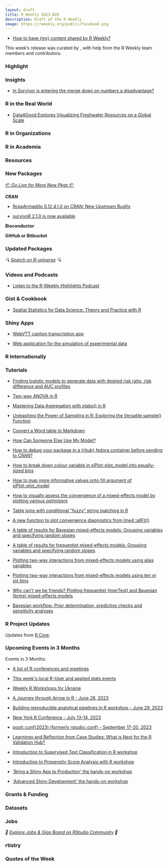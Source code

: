 ```yaml
---
layout: draft
title: R Weekly 2023-W26
description: Draft of the R Weekly
image: https://rweekly.org/public/facebook.png
---
```



+ [How to have (my) content shared by R Weekly?](https://github.com/rweekly/rweekly.org#how-to-have-my-content-shared-by-r-weekly)

This week’s release was curated by [](), with help from the R Weekly team members and contributors.



###  Highlight



### Insights

+ [In Survivor is entering the merge down on numbers a disadvantage?](http://gradientdescending.com/in-survivor-is-entering-the-merge-down-on-numbers-a-disadvantage/)

### R in the Real World

+ [Data4Good Explores Visualizing Freshwater Resources on a Global Scale](https://appsilon.com/visualizing-fresh-water-resources-data/)

###  R in Organizations



###  R in Academia



###  Resources



###  New Packages

<p class="added-hostname"><a href="https://rweekly.org/live" target="_blank" class="externalLink">📦 <i>Go Live for More New Pkgs</i> 📦</a></p>


**CRAN**

+ [RcppArmadillo 0.12.4.1.0 on CRAN: New Upstream Bugfix](http://dirk.eddelbuettel.com/blog/2023/06/19/#rcpparmadillo_0.12.4.1.0)

+ [survivoR 2.1.0 is now available](http://gradientdescending.com/survivor-2-1-0-is-now-available/)

**Bioconductor**



**GitHub or Bitbucket**



### Updated Packages

<i>🔍 [Search on R-universe](https://r-universe.dev/search/) 🔍</i>

###  Videos and Podcasts

* [Listen to the R-Weekly Highlights Podcast](https://rweekly.fireside.fm/)


### Gist & Cookbook

+ [Spatial Statistics for Data Science: Theory and Practice with R](https://www.paulamoraga.com/book-spatial/)

### Shiny Apps

+ [WebVTT caption transcription app](https://pablobernabeu.github.io/applications-and-dashboards/vtt-transcription-app/)

+ [Web application for the simulation of experimental data](https://pablobernabeu.github.io/applications-and-dashboards/experimental-data-simulation/)


### R Internationally



###  Tutorials

+ [Finding logistic models to generate data with desired risk ratio, risk difference and AUC profiles](https://www.rdatagen.net/post/2023-06-20-finding-coefficients-for-logistic-models-that-generate-data-with-desired-characteristics/)

+ [Two-way ANOVA in R](https://statsandr.com/blog/two-way-anova-in-r/)

+ [Mastering Data Aggregation with xtabs() in R](https://www.spsanderson.com/steveondata/posts/2023-06-20/index.html)

+ [Unleashing the Power of Sampling in R: Exploring the Versatile sample() Function](https://www.spsanderson.com/steveondata/posts/2023-06-21/index.html)

+ [Convert a Word table to Markdown](https://www.rostrum.blog/2023/06/21/wordup-tables/)

+ [How Can Someone Else Use My Model?](https://matthewrkaye.com/posts/series/doing-data-science/2023-06-20-how-can-others-use-my-model/how-can-others-use-my-model.html)

+ [How to debug your package in a {rhub} fedora container before sending to CRAN?](https://statnmap.com/2023-06-20-how-to-debug-your-package-in-a-rhub-fedora-container-before-sending-to-cran/)

+ [How to break down colour variable in sjPlot::plot_model into equally-sized bins](https://pablobernabeu.github.io/2023/how-to-break-down-colour-variable-in-sjplot-plot-model-into-equally-sized-bins)

+ [How to map more informative values onto fill argument of sjPlot::plot_model](https://pablobernabeu.github.io/2023/how-to-map-more-informative-values-onto-fill-argument-of-sjplot-plot-model/)

+ [How to visually assess the convergence of a mixed-effects model by plotting various optimizers](https://pablobernabeu.github.io/2023/how-to-visually-assess-the-convergence-of-a-mixed-effects-model-by-plotting-various-optimizers/)

+ [Table joins with conditional "fuzzy" string matching in R](https://pablobernabeu.github.io/2023/table-joins-with-conditional-fuzzy-string-matching-in-r/)

+ [A new function to plot convergence diagnostics from lme4::allFit()](https://pablobernabeu.github.io/2023/a-new-function-to-plot-convergence-diagnostics-from-lme4-allfit/)

+ [A table of results for Bayesian mixed-effects models: Grouping variables and specifying random slopes](https://pablobernabeu.github.io/2022/a-table-of-results-for-bayesian-mixed-effects-models-grouping-variables-and-specifying-random-slopes/)

+ [A table of results for frequentist mixed-effects models: Grouping variables and specifying random slopes](https://pablobernabeu.github.io/2022/a-table-of-results-for-frequentist-mixed-effects-models-grouping-variables-and-specifying-random-slopes/)

+ [Plotting two-way interactions from mixed-effects models using alias variables](https://pablobernabeu.github.io/2022/plotting-two-way-interactions-from-mixed-effects-models-using-alias-variables/)

+ [Plotting two-way interactions from mixed-effects models using ten or six bins](https://pablobernabeu.github.io/2022/plotting-two-way-interactions-from-mixed-effects-models-using-ten-or-six-bins/)

+ [Why can't we be friends? Plotting frequentist (lmerTest) and Bayesian (brms) mixed-effects models](https://pablobernabeu.github.io/2022/why-can-t-we-be-friends-plotting-frequentist-lmertest-and-bayesian-brms-mixed-effects-models/)

+ [Bayesian workflow: Prior determination, predictive checks and sensitivity analyses](https://pablobernabeu.github.io/2022/bayesian-workflow-prior-determination-predictive-checks-and-sensitivity-analyses/)

<!--<div class="post-more-begin></div><div class="post-more-end"></div>-->

###  R Project Updates

Updates from [R Core](http://developer.r-project.org/blosxom.cgi/R-devel/NEWS):


###  Upcoming Events in 3 Months

Events in 3 Months:


+ [A list of R conferences and meetings](https://jumpingrivers.github.io/meetingsR/events.html)

+ [This week's local R-User and applied stats events](https://community.rstudio.com/c/irl)

+ [Weekly R Workshops for Ukraine](https://sites.google.com/view/dariia-mykhailyshyna/main/r-workshops-for-ukraine)


+ [A Journey through Arrow in R - June 28, 2023](https://ropensci.org/commcalls/jun2023-arrow/)

+ [Building reproducible analytical pipelines in R workshop - June 29, 2023](https://r-posts.com/building-reproducible-analytical-pipelines-in-r-workshop/)

+ [New York R Conference - July 13-14, 2023](https://rstats.ai/nyr.html)

+ [posit::conf(2023) (formerly rstudio::conf) - September 17-20, 2023](https://posit.co/conference/)

+ [Learnings and Reflection from Case Studies: What is Next for the R Validation Hub?](https://www.r-consortium.org/blog/2023/06/14/learnings-and-reflection-from-case-studies-what-is-next-for-the-r-validation-hub)

+ [Introduction to Supervised Text Classification in R workshop](https://r-posts.com/introduction-to-supervised-text-classification-in-r-workshop/)

+ [Introduction to Propensity Score Analysis with R workshop](https://r-posts.com/introduction-to-propensity-score-analysis-with-r-workshop/)

+ ['Bring a Shiny App to Production' the hands-on workshop](https://mirai-solutions.ch/news/2023/06/16/announce-shiny4-ws/)

+ ['Advanced Shiny Development' the hands-on workshop](https://mirai-solutions.ch/news/2023/06/09/announce-shiny3-ws/)

### Grants & Funding


### Datasets


### Jobs

<i>💼 [Explore Jobs & Gigs Board on RStudio Community](https://community.rstudio.com/c/jobs/) 💼</i>

###  rtistry


###  Quotes of the Week
